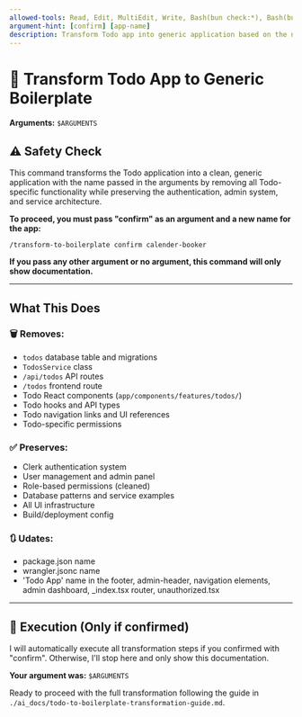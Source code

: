 ```yaml
---
allowed-tools: Read, Edit, MultiEdit, Write, Bash(bun check:*), Bash(bun db:*), Bash(git:*), Bash(rm:*), Bash(find:*), Bash(ls:*), TodoWrite
argument-hint: [confirm] [app-name]
description: Transform Todo app into generic application based on the name passed to as the argument by removing all Todo-specific code
---
```


# 🔄 Transform Todo App to Generic Boilerplate

**Arguments:** `$ARGUMENTS`

## ⚠️ Safety Check

This command transforms the Todo application into a clean, generic application with the name passed in the arguments by removing all Todo-specific functionality while preserving the authentication, admin system, and service architecture.

**To proceed, you must pass "confirm" as an argument and a new name for the app:**

```
/transform-to-boilerplate confirm calender-booker
```

**If you pass any other argument or no argument, this command will only show documentation.**

---

## What This Does

### 🗑️ Removes:

- `todos` database table and migrations
- `TodosService` class
- `/api/todos` API routes
- `/todos` frontend route
- Todo React components (`app/components/features/todos/`)
- Todo hooks and API types
- Todo navigation links and UI references
- Todo-specific permissions

### ✅ Preserves:

- Clerk authentication system
- User management and admin panel
- Role-based permissions (cleaned)
- Database patterns and service examples
- All UI infrastructure
- Build/deployment config

### 🔃 Udates:

- package.json name
- wrangler.jsonc name
- 'Todo App' name in the footer, admin-header, navigation elements, admin dashboard, \_index.tsx router, unauthorized.tsx

---

## 🚀 Execution (Only if confirmed)

I will automatically execute all transformation steps if you confirmed with "confirm". Otherwise, I'll stop here and only show this documentation.

**Your argument was:** `$ARGUMENTS`

Ready to proceed with the full transformation following the guide in `./ai_docs/todo-to-boilerplate-transformation-guide.md`.
